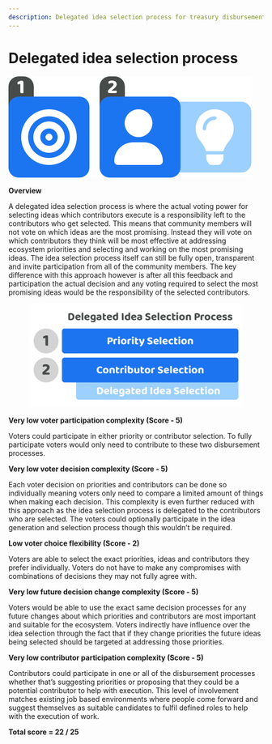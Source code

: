 ```yaml
---
description: Delegated idea selection process for treasury disbursement
---
```


# Delegated idea selection process

![](../../.gitbook/assets/delegated-idea-selection-process.png)



**Overview**

A delegated idea selection process is where the actual voting power for selecting ideas which contributors execute is a responsibility left to the contributors who get selected. This means that community members will not vote on which ideas are the most promising. Instead they will vote on which contributors they think will be most effective at addressing ecosystem priorities and selecting and working on the most promising ideas. The idea selection process itself can still be fully open, transparent and invite participation from all of the community members. The key difference with this approach however is after all this feedback and participation the actual decision and any voting required to select the most promising ideas would be the responsibility of the selected contributors.

<div align="left">

<figure><img src="../../.gitbook/assets/delegated-idea-selection-process.jpg" alt="" width="563"><figcaption></figcaption></figure>

</div>



**Very low voter participation complexity (Score - 5)**

Voters could participate in either priority or contributor selection. To fully participate voters would only need to contribute to these two disbursement processes.



**Very low voter decision complexity (Score - 5)**

Each voter decision on priorities and contributors can be done so individually meaning voters only need to compare a limited amount of things when making each decision. This complexity is even further reduced with this approach as the idea selection process is delegated to the contributors who are selected. The voters could optionally participate in the idea generation and selection process though this wouldn’t be required.



**Low voter choice flexibility (Score - 2)**

Voters are able to select the exact priorities, ideas and contributors they prefer individually. Voters do not have to make any compromises with combinations of decisions they may not fully agree with.



**Very low future decision change complexity (Score - 5)**

Voters would be able to use the exact same decision processes for any future changes about which priorities and contributors are most important and suitable for the ecosystem. Voters indirectly have influence over the idea selection through the fact that if they change priorities the future ideas being selected should be targeted at addressing those priorities.



**Very low contributor participation complexity (Score - 5)**

Contributors could participate in one or all of the disbursement processes whether that’s suggesting priorities or proposing that they could be a potential contributor to help with execution. This level of involvement matches existing job based environments where people come forward and suggest themselves as suitable candidates to fulfil defined roles to help with the execution of work.



**Total score = 22 / 25**
